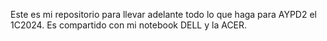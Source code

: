 Este es mi repositorio para llevar adelante todo lo que haga para AYPD2 el 1C2024. Es compartido con mi notebook DELL y la ACER.